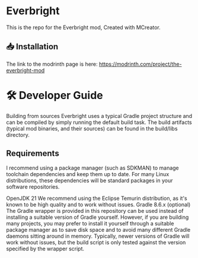 # Everbright
This is the repo for the Everbright mod, Created with MCreator.

 ## 📥 Installation

The link to the modrinth page is here: https://modrinth.com/project/the-everbright-mod

# 🛠️ Developer Guide
Building from sources
Everbright uses a typical Gradle project structure and can be compiled by simply running the default build task. The build artifacts (typical mod binaries, and their sources) can be found in the build/libs directory.

## Requirements
I recommend using a package manager (such as SDKMAN) to manage toolchain dependencies and keep them up to date. For many Linux distributions, these dependencies will be standard packages in your software repositories.

OpenJDK 21
We recommend using the Eclipse Temurin distribution, as it's known to be high quality and to work without issues.
Gradle 8.6.x (optional)
The Gradle wrapper is provided in this repository can be used instead of installing a suitable version of Gradle yourself. However, if you are building many projects, you may prefer to install it yourself through a suitable package manager as to save disk space and to avoid many different Gradle daemons sitting around in memory.
Typically, newer versions of Gradle will work without issues, but the build script is only tested against the version specified by the wrapper script.
